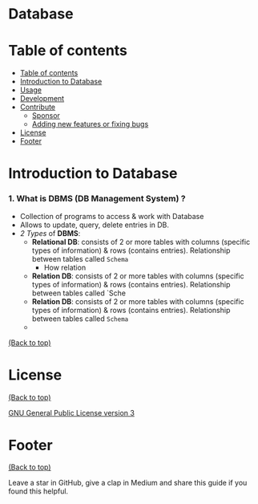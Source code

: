# Database

# Table of contents
- [Table of contents](#table-of-contents)
- [Introduction to Database](#introduction-to-database)
- [Usage](#usage)
- [Development](#development)
- [Contribute](#contribute)
    - [Sponsor](#sponsor)
    - [Adding new features or fixing bugs](#adding-new-features-or-fixing-bugs)
- [License](#license)
- [Footer](#footer)

# Introduction to Database
### 1. What is DBMS (DB Management System) ?

- Collection of programs to access & work with Database
- Allows to update, query, delete entries in DB.
- *2 Types* of **DBMS**:
    - **Relational DB**: consists of 2 or more tables with columns (specific types of information) & rows (contains entries). Relationship between tables called `Schema`
       - How relation
    - **Relation DB**: consists of 2 or more tables with columns (specific types of information) & rows (contains entries). Relationship between tables called `Sche
    - **Relation DB**: consists of 2 or more tables with columns (specific types of information) & rows (contains entries). Relationship between tables called `Schema`
    - 
[(Back to top)](#table-of-contents)


# License
[(Back to top)](#table-of-contents)

<!-- Adding the license to README is a good practice so that people can easily refer to it.

Make sure you have added a LICENSE file in your project folder. **Shortcut:** Click add new file in your root of your repo in GitHub > Set file name to LICENSE > GitHub shows LICENSE templates > Choose the one that best suits your project!

I personally add the name of the license and provide a link to it like below. -->

[GNU General Public License version 3](https://opensource.org/licenses/GPL-3.0)

# Footer
[(Back to top)](#table-of-contents)

<!-- Let's also add a footer because I love footers and also you **can** use this to convey important info.

Let's make it an image because by now you have realised that multimedia in images == cool(*please notice the subtle programming joke). -->

Leave a star in GitHub, give a clap in Medium and share this guide if you found this helpful.

<!-- Add the footer here -->

<!-- ![Footer](https://github.com/navendu-pottekkat/awesome-readme/blob/master/fooooooter.png) -->
